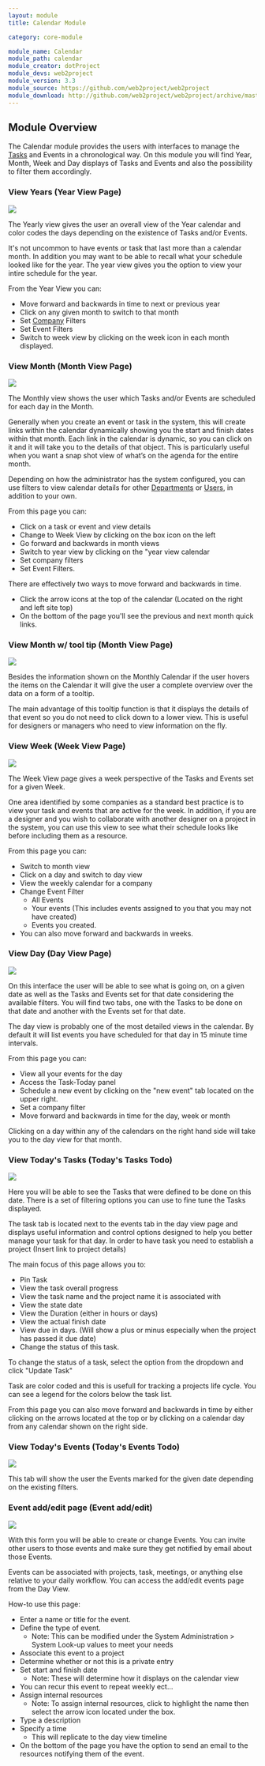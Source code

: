 ```yaml
---
layout: module
title: Calendar Module

category: core-module

module_name: Calendar
module_path: calendar
module_creator: dotProject
module_devs: web2project
module_version: 3.3
module_source: https://github.com/web2project/web2project
module_download: http://github.com/web2project/web2project/archive/master.zip
---
```


## Module Overview

The Calendar module provides the users with interfaces to manage the [Tasks](/modules/tasks.html) and Events in a chronological way.
On this module you will find Year, Month, Week and Day displays of Tasks and Events and also the possibility to filter them accordingly.

### View Years (Year View Page)

<a href="/assets/docs/calendar/view_year.png"><img src="/assets/docs/calendar/thumb-view_year.png" /></a>

The Yearly view gives the user an overall view of the Year calendar and color codes the days depending on the existence of Tasks and/or Events.

It's not uncommon to have events or task that last more than a calendar month. In addition you may want to be able to recall what your schedule looked like for the year. The year view gives you the option to view your intire schedule for the year.

From the Year View you can:

* Move forward and backwards in time to next or previous year
* Click on any given month to switch to that month
* Set [Company](/modules/companies.html) Filters
* Set Event Filters
* Switch to week view by clicking on the week icon in each month displayed.

### View Month (Month View Page)

<a href="/assets/docs/calendar/view_month.png"><img src="/assets/docs/calendar/thumb-view_month.png" /></a>

The Monthly view shows the user which Tasks and/or Events are scheduled for each day in the Month.

Generally when you create an event or task in the system, this will create links within the calendar dynamically showing you the start and finish dates within that month. Each link in the calendar is dynamic, so you can click on it and it will take you to the details of that object. This is particularly useful when you want a snap shot view of what’s on the agenda for the entire month.

Depending on how the administrator has the system configured, you can use filters to view calendar details for other [Departments](/modules/departments.html) or [Users](/modules/users.html), in addition to your own.

From this page you can:

* Click on a task or event and view details
* Change to Week View by clicking on the box icon on the left
* Go forward and backwards in month views
* Switch to year view by clicking on the "year view calendar
* Set company filters
* Set Event Filters.

There are effectively two ways to move forward and backwards in time.

* Click the arrow icons at the top of the calendar (Located on the right and left site top)
* On the bottom of the page you'll see the previous and next month quick links.

### View Month w/ tool tip (Month View Page)

<a href="/assets/docs/calendar/view_month_tt.png"><img src="/assets/docs/calendar/thumb-view_month_tt.png" /></a>

Besides the information shown on the Monthly Calendar if the user hovers the items on the Calendar it will give the user a complete overview over the data on a form of a tooltip.

The main advantage of this tooltip function is that it displays the details of that event so you do not need to click down to a lower view. This is useful for designers or managers who need to view information on the fly.

### View Week (Week View Page)

<a href="/assets/docs/calendar/view_week.png"><img src="/assets/docs/calendar/thumb-view_week.png" /></a>

The Week View page gives a week perspective of the Tasks and Events set for a given Week.

One area identified by some companies as a standard best practice is to view your task and events that are active for the week. In addition, if you are a designer and you wish to collaborate with another designer on a project in the system, you can use this view to see what their schedule looks like before including them as a resource.

From this page you can:

* Switch to month view
* Click on a day and switch to day view
* View the weekly calendar for a company
* Change Event Filter
  * All Events
  * Your events (This includes events assigned to you that you may not have created)
  * Events you created.
* You can also move forward and backwards in weeks.

### View Day (Day View Page)

<a href="/assets/docs/calendar/view_day.png"><img src="/assets/docs/calendar/thumb-view_day.png" /></a>

On this interface the user will be able to see what is going on, on a given date as well as the Tasks and Events set for that date considering the available filters.
You will find two tabs, one with the Tasks to be done on that date and another with the Events set for that date.

The day view is probably one of the most detailed views in the calendar. By default it will list events you have scheduled for that day in 15 minute time intervals.

From this page you can:

* View all your events for the day
* Access the Task-Today panel
* Schedule a new event by clicking on the "new event" tab located on the upper right.
* Set a company filter
* Move forward and backwards in time for the day, week or month

Clicking on a day within any of the calendars on the right hand side will take you to the day view for that month.

### View Today's Tasks (Today's Tasks Todo)

<a href="/assets/docs/calendar/today_tasks.png"><img src="/assets/docs/calendar/thumb-today_tasks.png" /></a>

Here you will be able to see the Tasks that were defined to be done on this date.
There is a set of filtering options you can use to fine tune the Tasks displayed.

The task tab is located next to the events tab in the day view page and displays useful information and control options designed to help you better manage your task for that day. In order to have task you need to establish a project (Insert link to project details)

The main focus of this page allows you to:

* Pin Task
* View the task overall progress
* View the task name and the project name it is associated with
* View the state date
* View the Duration (either in hours or days)
* View the actual finish date
* View due in days. (Will show a plus or minus especially when the project has passed it due date)
* Change the status of this task.

To change the status of a task, select the option from the dropdown and click "Update Task"

Task are color coded and this is usefull for tracking a projects life cycle. You can see a legend for the colors below the task list.

From this page you can also move forward and backwards in time by either clicking on the arrows located at the top or by clicking on a calendar day from any calendar shown on the right side.

### View Today's Events (Today's Events Todo)

<a href="/assets/docs/calendar/today_events.png"><img src="/assets/docs/calendar/thumb-today_events.png" /></a>

This tab will show the user the Events marked for the given date depending on the existing filters.

### Event add/edit page (Event add/edit)

<a href="/assets/docs/calendar/addedit.png"><img src="/assets/docs/calendar/thumb-addedit.png" /></a>

With this form you will be able to create or change Events.
You can invite other users to those events and make sure they get notified by email about those Events.

Events can be associated with projects, task, meetings, or anything else relative to your daily workflow. You can access the add/edit events page from the Day View.

How-to use this page:

* Enter a name or title for the event.
* Define the type of event.
  * Note: This can be modified under the System Administration > System Look-up values to meet your needs
* Associate this event to a project
* Determine whether or not this is a private entry
* Set start and finish date
  * Note: These will determine how it displays on the calendar view
* You can recur this event to repeat weekly ect...
* Assign internal resources
  * Note: To assign internal resources, click to highlight the name then select the arrow icon located under the box.
* Type a description
* Specify a time
  * This will replicate to the day view timeline
* On the bottom of the page you have the option to send an email to the resources notifying them of the event.